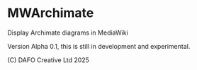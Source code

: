 # MWArchimate
Display Archimate diagrams in MediaWiki

Version Alpha 0.1, this is still in development and experimental.

(C) DAFO Creative Ltd 2025

